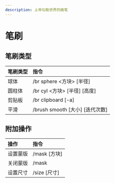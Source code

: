 ```yaml
---
description: 上帝勾勒世界的画笔
---
```


# 笔刷

## 笔刷类型

| 笔刷类型 | 指令 |
| :--- | :--- |
| 球体 | /br sphere &lt;方块&gt; \[半径\] |
| 圆柱体 | /br cyl &lt;方块&gt; \[半径\] \[高度\] |
| 剪贴板 | /br clipboard \[-a\] |
| 平滑 | /brush smooth \[大小\] \[迭代次数\] |

## 附加操作

| 操作 | 指令 |
| :--- | :--- |
| 设置蒙版 | /mask \[方块\] |
| 关闭蒙版 | /mask |
| 设置尺寸 | /size \[尺寸\] |

